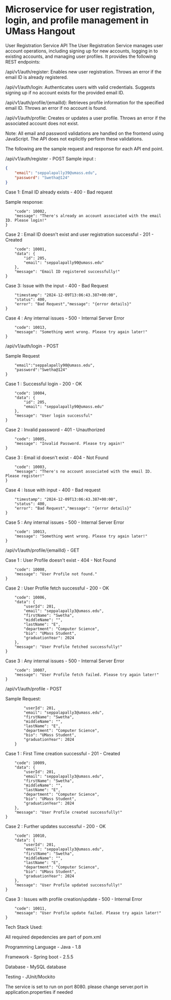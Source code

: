 # Microservice for user registration, login, and profile management in UMass Hangout


User Registration Service API
The User Registration Service manages user account operations, including signing up for new accounts, logging in to existing accounts, and managing user profiles. It provides the following REST endpoints:

/api/v1/auth/register: Enables new user registration. Throws an error if the email ID is already registered.

/api/v1/auth/login: Authenticates users with valid credentials. Suggests signing up if no account exists for the provided email ID.

/api/v1/auth/profile/{emailId}: Retrieves profile information for the specified email ID. Throws an error if no account is found.

/api/v1/auth/profile: Creates or updates a user profile. Throws an error if the associated account does not exist.

Note: All email and password validations are handled on the frontend using JavaScript. The API does not explicitly perform these validations.

The following are the sample request and response for each API end point. 

/api/v1/auth/register - POST 
Sample input :
```json
{
    "email": "seppalapally39@umass.edu",
    "password": "Swetha@124"
}
```
Case 1: Email ID already exists - 400 - Bad request

Sample response:
```json{
    "code": 10002,
    "message": "There's already an account associated with the email ID. Please login!"
}
```
Case 2 : Email ID doesn't exist and user registration successful - 201 - Created

```json{
    "code": 10001,
    "data": {
        "id": 205,
        "email": "seppalapally90@umass.edu"
    },
    "message": "Email ID registered successfully!"
}
```
Case 3: Issue with the input - 400 - Bad Request

```json{
    "timestamp": "2024-12-09T13:06:43.387+00:00",
    "status": 400,
    "error": "Bad Request","message": "{error details}"
}
```
Case 4 : Any internal issues - 500 - Internal Server Error

```json{
    "code": 10013,
    "message": "Something went wrong. Please try again later!"
}
```
/api/v1/auth/login - POST

Sample Request

```json{
    "email":"seppalapally90@umass.edu",
    "password":"Swetha@124"
}
```

Case 1 : Successful login - 200 - OK

```json{
    "code": 10004,
    "data": {
        "id": 205,
        "email": "seppalapally90@umass.edu"
    },
    "message": "User login successful"
}
```

Case 2 : Invalid password - 401 - Unauthorized

```json{
    "code": 10005,
    "message": "Invalid Password. Please try again!"
}
```

Case 3 : Email id doesn't exist - 404 - Not Found

```json{
    "code": 10003,
    "message": "There's no account associated with the email ID. Please register!"
}
```
Case 4 : Issue with input - 400 - Bad request

```json{
    "timestamp": "2024-12-09T13:06:43.387+00:00",
    "status": 400,
    "error": "Bad Request","message": "{error details}"
}
```

Case 5 : Any internal issues - 500 - Internal Server Error

```json{
    "code": 10013,
    "message": "Something went wrong. Please try again later!"
}
```


/api/v1/auth/profile/{emailId} - GET

Case 1 : User Profile doesn't exist - 404 - Not Found

```json{
    "code": 10008,
    "message": "User Profile not found."
}
```
Case 2 : User Profile fetch successful - 200 - OK

```json{
    "code": 10006,
    "data": {
        "userId": 201,
        "email": "seppalapally3@umass.edu",
        "firstName": "Swetha",
        "middleName": "",
        "lastName": "E",
        "department": "Computer Science",
        "bio": "UMass Student",
        "graduationYear": 2024
    },
    "message": "User Profile fetched successfully!"
}
```

Case 3 :  Any internal issues - 500 - Internal Server Error

```json{
    "code": 10007,
    "message": "User Profile fetch failed. Please try again later!"
}
```

/api/v1/auth/profile - POST

Sample Request:

```json{
        "userId": 201,
        "email": "seppalapally3@umass.edu",
        "firstName": "Swetha",
        "middleName": "",
        "lastName": "E",
        "department": "Computer Science",
        "bio": "UMass Student",
        "graduationYear": 2024
    }
```
Case 1 : First Time creation successful - 201 - Created

```json{
    "code": 10009,
    "data": {
        "userId": 201,
        "email": "seppalapally3@umass.edu",
        "firstName": "Swetha",
        "middleName": "",
        "lastName": "E",
        "department": "Computer Science",
        "bio": "UMass Student",
        "graduationYear": 2024
    },
    "message": "User Profile created successfully!"
}
```

Case 2 : Further updates successful  - 200 - OK

```json{
    "code": 10010,
    "data": {
        "userId": 201,
        "email": "seppalapally3@umass.edu",
        "firstName": "Swetha",
        "middleName": "",
        "lastName": "E",
        "department": "Computer Science",
        "bio": "UMass Student",
        "graduationYear": 2024
    },
    "message": "User Profile updated successfully!"
}
```

Case 3 : Issues with profile creation/update - 500 - Internal Error

```json{
    "code": 10011,
    "message": "User Profile update failed. Please try again later!"
}
```

Tech Stack Used:

All required depedencies are part of pom.xml

Programming Language - Java  - 1.8

Framework - Spring boot - 2.5.5

Database - MySQL database

Testing - JUnit/Mockito

The service is set to run on port 8080. please change server.port in application.properties if needed

